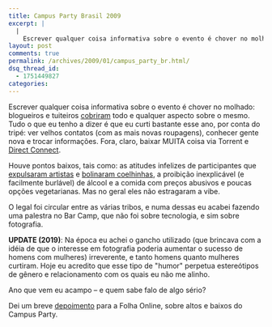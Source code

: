 ```yaml
---
title: Campus Party Brasil 2009
excerpt: |
  |
    Escrever qualquer coisa informativa sobre o evento é chover no molhado: blogueiros e tuiteiros cobriram todo e qualquer aspecto sobre o mesmo. Tudo o que eu tenho a dizer é que eu curti bastante esse ano, por conta do tripé:...
layout: post
comments: true
permalink: /archives/2009/01/campus_party_br.html/
dsq_thread_id:
  - 1751449827
categories:
---
```

Escrever qualquer coisa informativa sobre o evento é chover no molhado: blogueiros e tuiteiros [cobriram][1] todo e qualquer aspecto sobre o mesmo. Tudo o que eu tenho a dizer é que eu curti bastante esse ano, por conta do tripé: ver velhos contatos (com as mais novas roupagens), conhecer gente nova e trocar informações. Fora, claro, baixar MUITA coisa via Torrent e [Direct Connect][2].

Houve pontos baixos, tais como: as atitudes infelizes de participantes que [expulsaram artistas][3] e [bolinaram coelhinhas][4], a proibição inexplicável (e facilmente burlável) de álcool e a comida com preços abusivos e poucas opções vegetarianas. Mas no geral eles não estragaram a vibe.

O legal foi circular entre as várias tribos, e numa dessas eu acabei fazendo uma palestra no Bar Camp, que não foi sobre tecnologia, e sim sobre fotografia.

**UPDATE (2019)**: Na época eu achei o gancho utilizado (que brincava com a idéia de que o interesse em fotografia poderia aumentar o sucesso de homens com mulheres) irreverente, e tanto homens quanto mulheres curtiram. Hoje eu acredito que esse tipo de "humor" perpetua estereótipos de gênero e relacionamento com os quais eu não me alinho.

Ano que vem eu acampo &#8211; e quem sabe falo de algo sério?

Dei um breve [depoimento][8] para a Folha Online, sobre altos e baixos do Campus Party.

 [1]: http://live.blogblogs.com.br/stream/cparty09
 [2]: http://pt.wikipedia.org/wiki/Direct_Connect
 [3]: http://www.suspensa.info/post/a-revolta-dos-nerds-pt-i
 [4]: http://www.flickr.com/photos/f_mafra/3223383570/in/set-72157612789060162/
 [8]: http://www1.folha.uol.com.br/folha/informatica/ult124u494673.shtml
